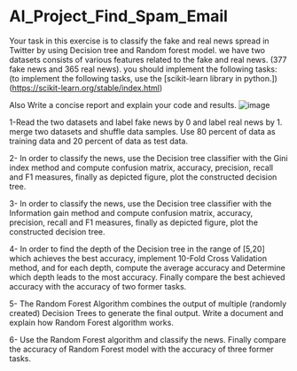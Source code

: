 # AI_Project_Find_Spam_Email
Your task in this exercise is to classify the fake and real news spread in Twitter by using Decision tree and Random forest model. we have two datasets consists of various features related to the fake and real news. (377 fake news and 365 real news). you should implement the following tasks: (to implement the following tasks, use the [scikit-learn library in python.])(https://scikit-learn.org/stable/index.html)

Also Write a concise report and explain your code and results.
![image](https://user-images.githubusercontent.com/44398843/188272829-c70825b1-db27-448c-beb8-a3d083f85466.png)


1-Read the two datasets and label fake news by 0 and label real news by 1. merge two datasets and shuffle data samples. Use 80 percent of data as training data and 20 percent of data as test data.

2- In order to classify the news, use the Decision tree classifier with the Gini index method and compute confusion matrix, accuracy, precision, recall and F1 measures, finally as depicted figure, plot the constructed decision tree.

3- In order to classify the news, use the Decision tree classifier with the Information gain method and compute confusion matrix, accuracy, precision, recall and F1 measures, finally as depicted figure, plot the constructed decision tree.

4- In order to find the depth of the Decision tree in the range of [5,20] which achieves the best accuracy, implement 10-Fold Cross Validation method, and for each depth, compute the average accuracy and Determine which depth leads to the most accuracy. Finally compare the best achieved accuracy with the accuracy of two former tasks.

5- The Random Forest Algorithm combines the output of multiple (randomly created) Decision Trees to generate the final output. Write a document and explain how Random Forest algorithm works. 

6- Use the Random Forest algorithm and classify the news. Finally compare the accuracy of Random Forest model with the accuracy of three former tasks. 
